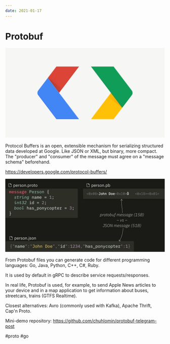 ```yaml
---
date: 2021-01-17
---
```


# Protobuf

![Protobuf logo](protobuf.png)

Protocol Buffers is an open, extensible mechanism for serializing structured data developed at Google. Like JSON or XML, but binary, more compact. The "producer" and "consumer" of the message must agree on a "message schema" beforehand.

https://developers.google.com/protocol-buffers/

![Protocol Buffers](protobuf.jpeg "Protocol Buffers")

From Protobuf files you can generate code for different programming languages: Go, Java, Python, C++, C#, Ruby.

It is used by default in gRPC to describe service requests/responses.

In real life, Protobuf is used, for example, to send Apple News articles to your device and in a map application to get information about buses, streetcars, trains (GTFS Realtime).

Closest alternatives: Avro (commonly used with Kafka), Apache Thrift, Cap'n Proto.

Mini-demo repository: https://github.com/chuhlomin/protobuf-telegram-post

#proto #go
